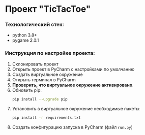 # Проект "TicTacToe"

### Технологический стек:

- python 3.8+
- pygame 2.0.1

### Инструкция по настройке проекта:

1. Склонировать проект
2. Открыть проект в PyCharm с наcтройками по умолчанию
3. Создать виртуальное окружение
4. Открыть терминал в PyCharm
5. **Проверить, что виртуальное окружение активировано**.
6. Обновить pip:
    ```bash
    pip install --upgrade pip
    ```
7. Установить в виртуальное окружение необходимые пакеты:
    ```bash
    pip install -r requirements.txt
    ```
8. Создать конфигурацию запуска в PyCharm (файл `run.py`)

